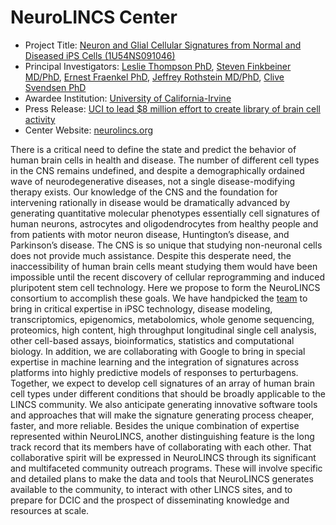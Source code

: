 # NeuroLINCS Center

* Project Title: [Neuron and Glial Cellular Signatures from Normal and Diseased iPS Cells (1U54NS091046)](http://projectreporter.nih.gov/project_description.cfm?projectnumber=1U54NS091046-01)
* Principal Investigators: [Leslie Thompson PhD](http://www.faculty.uci.edu/profile.cfm?faculty_id=4708), [Steven Finkbeiner MD/PhD](http://gladstoneinstitutes.org/scientist/finkbeiner), [Ernest Fraenkel PhD](https://be.mit.edu/directory/ernest-fraenkel), [Jeffrey Rothstein MD/PhD](http://neuroscience.jhu.edu/resources/directory/faculty/Jeffrey-Rothstein), [Clive Svendsen PhD](https://www.cedars-sinai.edu/Research/Faculty-Directory/Bios/Clive-Svendsen-PhD.aspx)
* Awardee Institution: [University of California-Irvine](http://uci.edu/)
* Press Release: [UCI to lead $8 million effort to create library of brain cell activity](http://news.uci.edu/press-releases/uci-to-lead-8-million-effort-to-create-library-of-brain-cell-activity/)
* Center Website: [neurolincs.org](http://www.neurolincs.org/)

There is a critical need to define the state and predict the behavior of human brain cells in health and disease. The number of different cell types in the CNS remains undefined, and despite a demographically ordained wave of neurodegenerative diseases, not a single disease-modifying therapy exists. Our knowledge of the CNS and the foundation for intervening rationally in disease would be dramatically advanced by generating quantitative molecular phenotypes essentially cell signatures of human neurons, astrocytes and oligodendrocytes from healthy people and from patients with motor neuron disease, Huntington’s disease, and Parkinson’s disease. The CNS is so unique that studying non-neuronal cells does not provide much assistance. Despite this desperate need, the inaccessibility of human brain cells meant studying them would have been impossible until the recent discovery of cellular reprogramming and induced pluripotent stem cell technology. Here we propose to form the NeuroLINCS consortium to accomplish these goals. We have handpicked the [team](http://www.neurolincs.org/people) to bring in critical expertise in iPSC technology, disease modeling, transcriptomics, epigenomics, metabolomics, whole genome sequencing, proteomics, high content, high throughput longitudinal single cell analysis, other cell-based assays, bioinformatics, statistics and computational biology. In addition, we are collaborating with Google to bring in special expertise in machine learning and the integration of signatures across platforms into highly predictive models of responses to perturbagens. Together, we expect to develop cell signatures of an array of human brain cell types under different conditions that should be broadly applicable to the LINCS community. We also anticipate generating innovative software tools and approaches that will make the signature generating process cheaper, faster, and more reliable. Besides the unique combination of expertise represented within NeuroLINCS, another distinguishing feature is the long track record that its members have of collaborating with each other. That collaborative spirit will be expressed in NeuroLINCS through its significant and multifaceted community outreach programs. These will involve specific and detailed plans to make the data and tools that NeuroLINCS generates available to the community, to interact with other LINCS sites, and to prepare for DCIC and the prospect of disseminating knowledge and resources at scale.